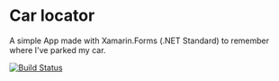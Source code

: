 # Car locator
A simple App made with Xamarin.Forms (.NET Standard) to remember where I've parked my car.

[![Build Status](https://domusdotnet.visualstudio.com/CarLocator/_apis/build/status/DomusDotNet.carlocator)](https://domusdotnet.visualstudio.com/CarLocator/_build/latest?definitionId=4)
